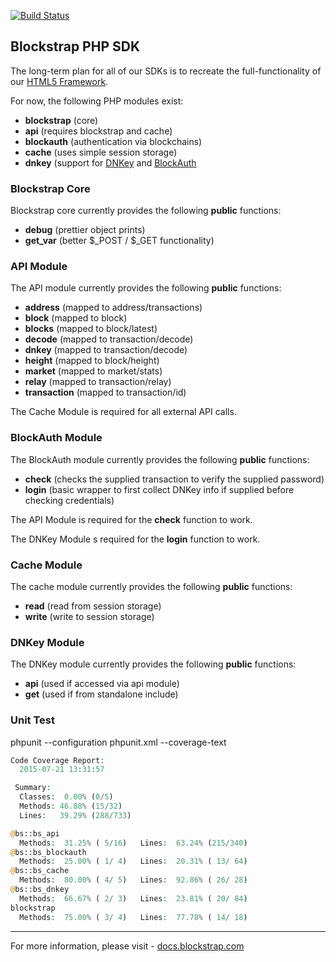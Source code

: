 [![Build Status](https://travis-ci.org/rossaffandy/blockstrap-php.svg?branch=UnitTest)](https://travis-ci.org/rossaffandy/blockstrap-php)

## Blockstrap PHP SDK

The long-term plan for all of our SDKs is to recreate the full-functionality of our [HTML5 Framework](http://github.com/blockstrap/framework).

For now, the following PHP modules exist:

* __blockstrap__ (core)
* __api__ (requires blockstrap and cache)
* __blockauth__ (authentication via blockchains)
* __cache__ (uses simple session storage)
* __dnkey__ (support for [DNKey](http://dnkey.org) and [BlockAuth](http://blockauth.org)

### Blockstrap Core

Blockstrap core currently provides the following __public__ functions:

* __debug__ (prettier object prints)
* __get_var__ (better $_POST / $_GET functionality)

### API Module

The API module currently provides the following __public__ functions:

* __address__ (mapped to address/transactions)
* __block__ (mapped to block)
* __blocks__ (mapped to block/latest)
* __decode__ (mapped to transaction/decode)
* __dnkey__ (mapped to transaction/decode)
* __height__ (mapped to block/height)
* __market__ (mapped to market/stats)
* __relay__ (mapped to transaction/relay)
* __transaction__ (mapped to transaction/id)

The Cache Module is required for all external API calls.

### BlockAuth Module

The BlockAuth module currently provides the following __public__ functions:

* __check__ (checks the supplied transaction to verify the supplied password)
* __login__ (basic wrapper to first collect DNKey info if supplied before checking credentials)

The API Module is required for the __check__ function to work.

The DNKey Module s required for the __login__ function to work.

### Cache Module

The cache module currently provides the following __public__ functions:

* __read__ (read from session storage)
* __write__ (write to session storage)

### DNKey Module

The DNKey module currently provides the following __public__ functions:

* __api__ (used if accessed via api module)
* __get__ (used if from standalone include)

### Unit Test

phpunit --configuration phpunit.xml --coverage-text

```php
Code Coverage Report:
  2015-07-21 13:31:57

 Summary:
  Classes:  0.00% (0/5)
  Methods: 46.88% (15/32)
  Lines:   39.29% (288/733)

@bs::bs_api
  Methods:  31.25% ( 5/16)   Lines:  63.24% (215/340)
@bs::bs_blockauth
  Methods:  25.00% ( 1/ 4)   Lines:  20.31% ( 13/ 64)
@bs::bs_cache
  Methods:  80.00% ( 4/ 5)   Lines:  92.86% ( 26/ 28)
@bs::bs_dnkey
  Methods:  66.67% ( 2/ 3)   Lines:  23.81% ( 20/ 84)
blockstrap
  Methods:  75.00% ( 3/ 4)   Lines:  77.78% ( 14/ 18)
```

--------------------------

For more information, please visit - [docs.blockstrap.com](http://docs.blockstrap.com)